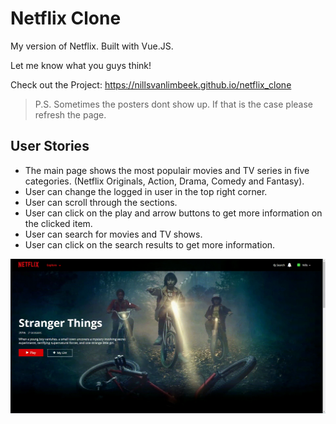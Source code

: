 # Netflix Clone


My version of Netflix. Built with Vue.JS.

Let me know what you guys think!

Check out the Project:  https://nillsvanlimbeek.github.io/netflix_clone

>P.S. Sometimes the posters dont show up. If that is the case please refresh the page.



## User Stories
* The main page shows the most populair movies and TV series in five categories. (Netflix Originals, Action, Drama, Comedy and Fantasy).
* User can change the logged in user in the top right corner.
* User can scroll through the sections.
* User can click on the play and arrow buttons to get more information on the clicked item.
* User can search for movies and TV shows.
* User can click on the search results to get more information.


![User Menu & Users](./project_images/user-menu.gif)

